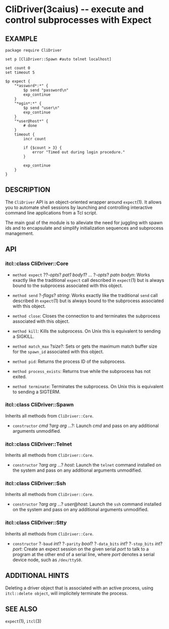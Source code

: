 CliDriver(3caius) -- execute and control subprocesses with Expect
==============================================================================

## EXAMPLE

    package require CliDriver

    set p [CliDriver::Spawn #auto telnet localhost]

    set count 0
    set timeout 5

    $p expect {
        "*assword*:*" {
            $p send "password\n"
            exp_continue
        }
        "*ogin*:*" {
            $p send "user\n"
            exp_continue
        }
        "*user@host*" {
            # done
        }
        timeout {
            incr count

            if {$count > 3} {
                error "Timed out during login procedure."
            }

            exp_continue
        }
    }

## DESCRIPTION

The `CliDriver` API is an object-oriented wrapper around `expect`(1). It allows
you to automate shell sessions by launching and controlling interactive command
line applications from a Tcl script.

The main goal of the module is to alleviate the need for juggling with spawn
ids and to encapsulate and simplify initialization sequences and subprocess
management.

## API
<p></p>

### itcl::class CliDriver::Core

* `method expect` ??*-opts*? *pat1* *body1*? ... ?*-opts*? *patn* *bodyn*:
  Works exactly like the traditional `expect` call described in `expect`(1) but
  is always bound to the subprocess associated with this object.

* `method send` ?*-flags*? *string*:
  Works exactly like the traditional `send` call described in `expect`(1) but
  is always bound to the subprocess associated with this object.

* `method close`:
  Closes the connection to and terminates the subprocess associated with this
  object.

* `method kill`:
  Kills the subprocess. On Unix this is equivalent to sending a SIGKILL.

* `method match_max` ?*size*?:
  Sets or gets the maximum match buffer size for the `spawn_id` associated with
  this object.

* `method pid`:
  Returns the process ID of the subprocess.

* `method process_exists`:
  Returns true while the subprocess has not exited.

* `method terminate`:
  Terminates the subprocess. On Unix this is equivalent to sending a SIGTERM.

### itcl::class CliDriver::Spawn

Inherits all methods from `CliDriver::Core`.

* `constructor` *cmd* ?*arg* *arg* ...?:
  Launch *cmd* and pass on any additional arguments unmodified.

### itcl::class CliDriver::Telnet

Inherits all methods from `CliDriver::Core`.

* `constructor` ?*arg* *arg* ...? *host*:
  Launch the `telnet` command installed on the system and pass on any additional
  arguments unmodified.

### itcl::class CliDriver::Ssh

Inherits all methods from `CliDriver::Core`.

* `constructor` ?*arg* *arg* ...? *user*@*host*:
  Launch the `ssh` command installed on the system and pass on any additional
  arguments unmodified.

### itcl::class CliDriver::Stty

Inherits all methods from `CliDriver::Core`.

* `constructor` ?`-baud` *int*? ?`-parity` *bool*? ?`-data_bits` *int*? ?`-stop_bits` *int*? *port*:
  Create an expect session on the given serial *port* to talk to a program at the other
  end of a serial line, where *port* denotes a serial device node, such as `/dev/ttyS0`.

## ADDITIONAL HINTS

Deleting a driver object that is associated with an active process, using
`itcl::delete object`, will implicitely terminate the process.

## SEE ALSO

`expect`(1), `itcl`(3)
